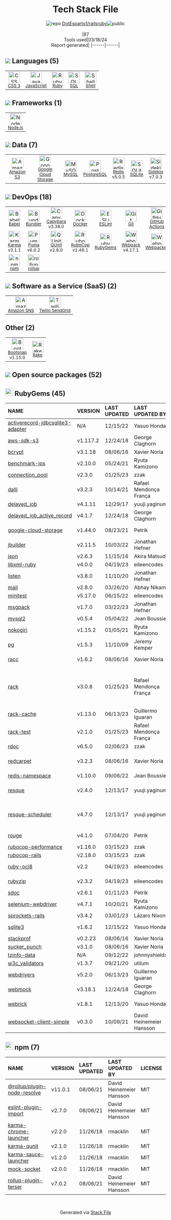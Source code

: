 <!--
&lt;--- Readme.md Snippet without images Start ---&gt;
## Tech Stack
DotEsparto1/railsruby is built on the following main stack:

- [JavaScript](https://developer.mozilla.org/en-US/docs/Web/JavaScript) – Languages
- [Ruby](https://www.ruby-lang.org) – Languages
- [SQL](https://en.wikipedia.org/wiki/SQL) – Languages
- [Shell](https://en.wikipedia.org/wiki/Shell_script) – Languages
- [Node.js](http://nodejs.org/) – Frameworks (Full Stack)
- [Amazon S3](http://aws.amazon.com/s3) – Cloud Storage
- [Google Cloud Storage](https://cloud.google.com/products/cloud-storage/) – Cloud Storage
- [MySQL](http://www.mysql.com) – Databases
- [PostgreSQL](http://www.postgresql.org/) – Databases
- [Redis](http://redis.io/) – In-Memory Databases
- [SQLite](http://www.sqlite.org/) – Databases
- [Sidekiq](http://sidekiq.org/) – Background Processing
- [Babel](http://babeljs.io/) – JavaScript Compilers
- [Bundler](http://bundler.io) – Front End Package Manager
- [Capybara](http://jnicklas.github.io/capybara/) – Testing Frameworks
- [Docker](https://www.docker.com/) – Virtual Machine Platforms & Containers
- [ESLint](http://eslint.org/) – Code Review
- [GitHub Actions](https://github.com/features/actions) – Continuous Integration
- [Istio](https://istio.io/) – Microservices Tools
- [Karma](http://karma-runner.github.io/) – Browser Testing
- [Puma](http://puma.io/) – Web Servers
- [QUnit](http://qunitjs.com/) – Javascript Testing Framework
- [RuboCop](http://batsov.com/rubocop/) – Code Review
- [Webpack](http://webpack.js.org) – JS Build Tools / JS Task Runners
- [Webpacker](https://github.com/rails/webpacker) – JS Build Tools / JS Task Runners
- [Yarn](https://yarnpkg.com/) – Front End Package Manager
- [rollup](http://rollupjs.org/) – JS Build Tools / JS Task Runners
- [Amazon SNS](http://aws.amazon.com/sns/) – Mobile Push Messaging
- [Twilio SendGrid](http://sendgrid.com) – Transactional Email
- [Bootsnap](https://github.com/shopify/bootsnap) – Ruby Utilities
- [Rake](https://github.com/ruby/rake) – Task Management

Full tech stack [here](/techstack.md)

&lt;--- Readme.md Snippet without images End ---&gt;

&lt;--- Readme.md Snippet with images Start ---&gt;
## Tech Stack
DotEsparto1/railsruby is built on the following main stack:

- <img width='25' height='25' src='https://img.stackshare.io/service/1209/javascript.jpeg' alt='JavaScript'/> [JavaScript](https://developer.mozilla.org/en-US/docs/Web/JavaScript) – Languages
- <img width='25' height='25' src='https://img.stackshare.io/service/989/ruby.png' alt='Ruby'/> [Ruby](https://www.ruby-lang.org) – Languages
- <img width='25' height='25' src='https://img.stackshare.io/service/2271/default_068d33483bba6b81ee13fbd4dc7aab9780896a54.png' alt='SQL'/> [SQL](https://en.wikipedia.org/wiki/SQL) – Languages
- <img width='25' height='25' src='https://img.stackshare.io/service/4631/default_c2062d40130562bdc836c13dbca02d318205a962.png' alt='Shell'/> [Shell](https://en.wikipedia.org/wiki/Shell_script) – Languages
- <img width='25' height='25' src='https://img.stackshare.io/service/1011/n1JRsFeB_400x400.png' alt='Node.js'/> [Node.js](http://nodejs.org/) – Frameworks (Full Stack)
- <img width='25' height='25' src='https://img.stackshare.io/service/25/amazon-s3.png' alt='Amazon S3'/> [Amazon S3](http://aws.amazon.com/s3) – Cloud Storage
- <img width='25' height='25' src='https://img.stackshare.io/service/694/Cloud_Storage.png' alt='Google Cloud Storage'/> [Google Cloud Storage](https://cloud.google.com/products/cloud-storage/) – Cloud Storage
- <img width='25' height='25' src='https://img.stackshare.io/service/1025/logo-mysql-170x170.png' alt='MySQL'/> [MySQL](http://www.mysql.com) – Databases
- <img width='25' height='25' src='https://img.stackshare.io/service/1028/ASOhU5xJ.png' alt='PostgreSQL'/> [PostgreSQL](http://www.postgresql.org/) – Databases
- <img width='25' height='25' src='https://img.stackshare.io/service/1031/default_cbce472cd134adc6688572f999e9122b9657d4ba.png' alt='Redis'/> [Redis](http://redis.io/) – In-Memory Databases
- <img width='25' height='25' src='https://img.stackshare.io/service/1071/sqlite.jpg' alt='SQLite'/> [SQLite](http://www.sqlite.org/) – Databases
- <img width='25' height='25' src='https://img.stackshare.io/service/1078/4b7277462dadad85454ab427ce3f0ca7.png' alt='Sidekiq'/> [Sidekiq](http://sidekiq.org/) – Background Processing
- <img width='25' height='25' src='https://img.stackshare.io/service/2739/-1wfGjNw.png' alt='Babel'/> [Babel](http://babeljs.io/) – JavaScript Compilers
- <img width='25' height='25' src='https://img.stackshare.io/service/2988/4e77LXIo_400x400.png' alt='Bundler'/> [Bundler](http://bundler.io) – Front End Package Manager
- <img width='25' height='25' src='https://img.stackshare.io/service/2595/capybara.png' alt='Capybara'/> [Capybara](http://jnicklas.github.io/capybara/) – Testing Frameworks
- <img width='25' height='25' src='https://img.stackshare.io/service/586/n4u37v9t_400x400.png' alt='Docker'/> [Docker](https://www.docker.com/) – Virtual Machine Platforms & Containers
- <img width='25' height='25' src='https://img.stackshare.io/service/3337/Q4L7Jncy.jpg' alt='ESLint'/> [ESLint](http://eslint.org/) – Code Review
- <img width='25' height='25' src='https://img.stackshare.io/service/11563/actions.png' alt='GitHub Actions'/> [GitHub Actions](https://github.com/features/actions) – Continuous Integration
- <img width='25' height='25' src='https://img.stackshare.io/service/7028/AGpa5VZV.jpg' alt='Istio'/> [Istio](https://istio.io/) – Microservices Tools
- <img width='25' height='25' src='https://img.stackshare.io/service/1420/TidYGd6a.png' alt='Karma'/> [Karma](http://karma-runner.github.io/) – Browser Testing
- <img width='25' height='25' src='https://img.stackshare.io/service/1055/favicon.png' alt='Puma'/> [Puma](http://puma.io/) – Web Servers
- <img width='25' height='25' src='https://img.stackshare.io/service/1421/b706f022230831a3d391db504a139e21.png' alt='QUnit'/> [QUnit](http://qunitjs.com/) – Javascript Testing Framework
- <img width='25' height='25' src='https://img.stackshare.io/service/2643/rubocop.png' alt='RuboCop'/> [RuboCop](http://batsov.com/rubocop/) – Code Review
- <img width='25' height='25' src='https://img.stackshare.io/service/1682/IMG_4636.PNG' alt='Webpack'/> [Webpack](http://webpack.js.org) – JS Build Tools / JS Task Runners
- <img width='25' height='25' src='https://img.stackshare.io/no-img-open-source.png' alt='Webpacker'/> [Webpacker](https://github.com/rails/webpacker) – JS Build Tools / JS Task Runners
- <img width='25' height='25' src='https://img.stackshare.io/service/5848/44mC-kJ3.jpg' alt='Yarn'/> [Yarn](https://yarnpkg.com/) – Front End Package Manager
- <img width='25' height='25' src='https://img.stackshare.io/service/4423/zE8RTn9E_400x400.jpg' alt='rollup'/> [rollup](http://rollupjs.org/) – JS Build Tools / JS Task Runners
- <img width='25' height='25' src='https://img.stackshare.io/service/396/amazon-sns.png' alt='Amazon SNS'/> [Amazon SNS](http://aws.amazon.com/sns/) – Mobile Push Messaging
- <img width='25' height='25' src='https://img.stackshare.io/service/43/kQ_6nwmP.jpg' alt='Twilio SendGrid'/> [Twilio SendGrid](http://sendgrid.com) – Transactional Email
- <img width='25' height='25' src='https://img.stackshare.io/no-img-open-source.png' alt='Bootsnap'/> [Bootsnap](https://github.com/shopify/bootsnap) – Ruby Utilities
- <img width='25' height='25' src='https://ucarecdn.com/79629173-de2d-4cdf-8509-6d1411b382e7/' alt='Rake'/> [Rake](https://github.com/ruby/rake) – Task Management

Full tech stack [here](/techstack.md)

&lt;--- Readme.md Snippet with images End ---&gt;
-->
<div align="center">

# Tech Stack File
![](https://img.stackshare.io/repo.svg "repo") [DotEsparto1/railsruby](https://github.com/DotEsparto1/railsruby)![](https://img.stackshare.io/public_badge.svg "public")
<br/><br/>
|87<br/>Tools used|03/18/24 <br/>Report generated|
|------|------|
</div>

## <img src='https://img.stackshare.io/languages.svg'/> Languages (5)
<table><tr>
  <td align='center'>
  <img width='36' height='36' src='https://img.stackshare.io/service/6727/css.png' alt='CSS 3'>
  <br>
  <sub><a href="https://developer.mozilla.org/en-US/docs/Web/CSS/CSS3">CSS 3</a></sub>
  <br>
  <sub></sub>
</td>

<td align='center'>
  <img width='36' height='36' src='https://img.stackshare.io/service/1209/javascript.jpeg' alt='JavaScript'>
  <br>
  <sub><a href="https://developer.mozilla.org/en-US/docs/Web/JavaScript">JavaScript</a></sub>
  <br>
  <sub></sub>
</td>

<td align='center'>
  <img width='36' height='36' src='https://img.stackshare.io/service/989/ruby.png' alt='Ruby'>
  <br>
  <sub><a href="https://www.ruby-lang.org">Ruby</a></sub>
  <br>
  <sub></sub>
</td>

<td align='center'>
  <img width='36' height='36' src='https://img.stackshare.io/service/2271/default_068d33483bba6b81ee13fbd4dc7aab9780896a54.png' alt='SQL'>
  <br>
  <sub><a href="https://en.wikipedia.org/wiki/SQL">SQL</a></sub>
  <br>
  <sub></sub>
</td>

<td align='center'>
  <img width='36' height='36' src='https://img.stackshare.io/service/4631/default_c2062d40130562bdc836c13dbca02d318205a962.png' alt='Shell'>
  <br>
  <sub><a href="https://en.wikipedia.org/wiki/Shell_script">Shell</a></sub>
  <br>
  <sub></sub>
</td>

</tr>
</table>

## <img src='https://img.stackshare.io/frameworks.svg'/> Frameworks (1)
<table><tr>
  <td align='center'>
  <img width='36' height='36' src='https://img.stackshare.io/service/1011/n1JRsFeB_400x400.png' alt='Node.js'>
  <br>
  <sub><a href="http://nodejs.org/">Node.js</a></sub>
  <br>
  <sub></sub>
</td>

</tr>
</table>

## <img src='https://img.stackshare.io/databases.svg'/> Data (7)
<table><tr>
  <td align='center'>
  <img width='36' height='36' src='https://img.stackshare.io/service/25/amazon-s3.png' alt='Amazon S3'>
  <br>
  <sub><a href="http://aws.amazon.com/s3">Amazon S3</a></sub>
  <br>
  <sub></sub>
</td>

<td align='center'>
  <img width='36' height='36' src='https://img.stackshare.io/service/694/Cloud_Storage.png' alt='Google Cloud Storage'>
  <br>
  <sub><a href="https://cloud.google.com/products/cloud-storage/">Google Cloud Storage</a></sub>
  <br>
  <sub></sub>
</td>

<td align='center'>
  <img width='36' height='36' src='https://img.stackshare.io/service/1025/logo-mysql-170x170.png' alt='MySQL'>
  <br>
  <sub><a href="http://www.mysql.com">MySQL</a></sub>
  <br>
  <sub></sub>
</td>

<td align='center'>
  <img width='36' height='36' src='https://img.stackshare.io/service/1028/ASOhU5xJ.png' alt='PostgreSQL'>
  <br>
  <sub><a href="http://www.postgresql.org/">PostgreSQL</a></sub>
  <br>
  <sub></sub>
</td>

<td align='center'>
  <img width='36' height='36' src='https://img.stackshare.io/service/1031/default_cbce472cd134adc6688572f999e9122b9657d4ba.png' alt='Redis'>
  <br>
  <sub><a href="http://redis.io/">Redis</a></sub>
  <br>
  <sub>v5.0.5</sub>
</td>

<td align='center'>
  <img width='36' height='36' src='https://img.stackshare.io/service/1071/sqlite.jpg' alt='SQLite'>
  <br>
  <sub><a href="http://www.sqlite.org/">SQLite</a></sub>
  <br>
  <sub></sub>
</td>

<td align='center'>
  <img width='36' height='36' src='https://img.stackshare.io/service/1078/4b7277462dadad85454ab427ce3f0ca7.png' alt='Sidekiq'>
  <br>
  <sub><a href="http://sidekiq.org/">Sidekiq</a></sub>
  <br>
  <sub>v7.0.3</sub>
</td>

</tr>
</table>

## <img src='https://img.stackshare.io/devops.svg'/> DevOps (18)
<table><tr>
  <td align='center'>
  <img width='36' height='36' src='https://img.stackshare.io/service/2739/-1wfGjNw.png' alt='Babel'>
  <br>
  <sub><a href="http://babeljs.io/">Babel</a></sub>
  <br>
  <sub></sub>
</td>

<td align='center'>
  <img width='36' height='36' src='https://img.stackshare.io/service/2988/4e77LXIo_400x400.png' alt='Bundler'>
  <br>
  <sub><a href="http://bundler.io">Bundler</a></sub>
  <br>
  <sub></sub>
</td>

<td align='center'>
  <img width='36' height='36' src='https://img.stackshare.io/service/2595/capybara.png' alt='Capybara'>
  <br>
  <sub><a href="http://jnicklas.github.io/capybara/">Capybara</a></sub>
  <br>
  <sub>v3.38.0</sub>
</td>

<td align='center'>
  <img width='36' height='36' src='https://img.stackshare.io/service/586/n4u37v9t_400x400.png' alt='Docker'>
  <br>
  <sub><a href="https://www.docker.com/">Docker</a></sub>
  <br>
  <sub></sub>
</td>

<td align='center'>
  <img width='36' height='36' src='https://img.stackshare.io/service/3337/Q4L7Jncy.jpg' alt='ESLint'>
  <br>
  <sub><a href="http://eslint.org/">ESLint</a></sub>
  <br>
  <sub></sub>
</td>

<td align='center'>
  <img width='36' height='36' src='https://img.stackshare.io/service/1046/git.png' alt='Git'>
  <br>
  <sub><a href="http://git-scm.com/">Git</a></sub>
  <br>
  <sub></sub>
</td>

<td align='center'>
  <img width='36' height='36' src='https://img.stackshare.io/service/11563/actions.png' alt='GitHub Actions'>
  <br>
  <sub><a href="https://github.com/features/actions">GitHub Actions</a></sub>
  <br>
  <sub></sub>
</td>

<td align='center'>
  <img width='36' height='36' src='https://img.stackshare.io/service/7028/AGpa5VZV.jpg' alt='Istio'>
  <br>
  <sub><a href="https://istio.io/">Istio</a></sub>
  <br>
  <sub></sub>
</td>

</tr>
<tr>
  <td align='center'>
  <img width='36' height='36' src='https://img.stackshare.io/service/1420/TidYGd6a.png' alt='Karma'>
  <br>
  <sub><a href="http://karma-runner.github.io/">Karma</a></sub>
  <br>
  <sub>v3.1.1</sub>
</td>

<td align='center'>
  <img width='36' height='36' src='https://img.stackshare.io/service/1055/favicon.png' alt='Puma'>
  <br>
  <sub><a href="http://puma.io/">Puma</a></sub>
  <br>
  <sub>v6.0.2</sub>
</td>

<td align='center'>
  <img width='36' height='36' src='https://img.stackshare.io/service/1421/b706f022230831a3d391db504a139e21.png' alt='QUnit'>
  <br>
  <sub><a href="http://qunitjs.com/">QUnit</a></sub>
  <br>
  <sub>v2.8.0</sub>
</td>

<td align='center'>
  <img width='36' height='36' src='https://img.stackshare.io/service/2643/rubocop.png' alt='RuboCop'>
  <br>
  <sub><a href="http://batsov.com/rubocop/">RuboCop</a></sub>
  <br>
  <sub>v1.48.1</sub>
</td>

<td align='center'>
  <img width='36' height='36' src='https://img.stackshare.io/service/12795/5jL6-BA5_400x400.jpeg' alt='RubyGems'>
  <br>
  <sub><a href="https://rubygems.org/">RubyGems</a></sub>
  <br>
  <sub></sub>
</td>

<td align='center'>
  <img width='36' height='36' src='https://img.stackshare.io/service/1682/IMG_4636.PNG' alt='Webpack'>
  <br>
  <sub><a href="http://webpack.js.org">Webpack</a></sub>
  <br>
  <sub>v4.17.1</sub>
</td>

<td align='center'>
  <img width='36' height='36' src='https://img.stackshare.io/no-img-open-source.png' alt='Webpacker'>
  <br>
  <sub><a href="https://github.com/rails/webpacker">Webpacker</a></sub>
  <br>
  <sub></sub>
</td>

<td align='center'>
  <img width='36' height='36' src='https://img.stackshare.io/service/5848/44mC-kJ3.jpg' alt='Yarn'>
  <br>
  <sub><a href="https://yarnpkg.com/">Yarn</a></sub>
  <br>
  <sub></sub>
</td>

</tr>
<tr>
  <td align='center'>
  <img width='36' height='36' src='https://img.stackshare.io/service/1120/lejvzrnlpb308aftn31u.png' alt='npm'>
  <br>
  <sub><a href="https://www.npmjs.com/">npm</a></sub>
  <br>
  <sub></sub>
</td>

<td align='center'>
  <img width='36' height='36' src='https://img.stackshare.io/service/4423/zE8RTn9E_400x400.jpg' alt='rollup'>
  <br>
  <sub><a href="http://rollupjs.org/">rollup</a></sub>
  <br>
  <sub></sub>
</td>

</tr>
</table>

## <img src='https://img.stackshare.io/saas.svg'/> Software as a Service (SaaS) (2)
<table><tr>
  <td align='center'>
  <img width='36' height='36' src='https://img.stackshare.io/service/396/amazon-sns.png' alt='Amazon SNS'>
  <br>
  <sub><a href="http://aws.amazon.com/sns/">Amazon SNS</a></sub>
  <br>
  <sub></sub>
</td>

<td align='center'>
  <img width='36' height='36' src='https://img.stackshare.io/service/43/kQ_6nwmP.jpg' alt='Twilio SendGrid'>
  <br>
  <sub><a href="http://sendgrid.com">Twilio SendGrid</a></sub>
  <br>
  <sub></sub>
</td>

</tr>
</table>

## Other (2)
<table><tr>
  <td align='center'>
  <img width='36' height='36' src='https://img.stackshare.io/no-img-open-source.png' alt='Bootsnap'>
  <br>
  <sub><a href="https://github.com/shopify/bootsnap">Bootsnap</a></sub>
  <br>
  <sub>v1.15.0</sub>
</td>

<td align='center'>
  <img width='36' height='36' src='https://ucarecdn.com/79629173-de2d-4cdf-8509-6d1411b382e7/' alt='Rake'>
  <br>
  <sub><a href="https://github.com/ruby/rake">Rake</a></sub>
  <br>
  <sub></sub>
</td>

</tr>
</table>


## <img src='https://img.stackshare.io/group.svg' /> Open source packages (52)</h2>

## <img width='24' height='24' src='https://img.stackshare.io/service/12795/5jL6-BA5_400x400.jpeg'/> RubyGems (45)

|NAME|VERSION|LAST UPDATED|LAST UPDATED BY|LICENSE|VULNERABILITIES|
|:------|:------|:------|:------|:------|:------|
|[activerecord-jdbcsqlite3-adapter](https://rubygems.org/activerecord-jdbcsqlite3-adapter)|N/A|12/15/22|Yasuo Honda |BSD-2-Clause|N/A|
|[aws-sdk-s3](https://rubygems.org/aws-sdk-s3)|v1.117.2|12/24/18|George Claghorn |Apache-2.0|N/A|
|[bcrypt](https://rubygems.org/bcrypt)|v3.1.18|08/06/16|Xavier Noria |MIT|N/A|
|[benchmark-ips](https://rubygems.org/benchmark-ips)|v2.10.0|05/24/21|Ryuta Kamizono |MIT|N/A|
|[connection_pool](https://rubygems.org/connection_pool)|v2.3.0|01/25/23|zzak |MIT|N/A|
|[dalli](https://rubygems.org/dalli)|v3.2.3|10/14/21|Rafael Mendonça França |MIT|N/A|
|[delayed_job](https://rubygems.org/delayed_job)|v4.1.11|12/29/17|yuuji.yaginuma |MIT|N/A|
|[delayed_job_active_record](https://rubygems.org/delayed_job_active_record)|v4.1.7|12/24/18|George Claghorn |MIT|N/A|
|[google-cloud-storage](https://rubygems.org/google-cloud-storage)|v1.44.0|08/23/21|Petrik |Apache-2.0|N/A|
|[jbuilder](https://rubygems.org/jbuilder)|v2.11.5|10/03/22|Jonathan Hefner |MIT|N/A|
|[json](https://rubygems.org/json)|v2.6.3|11/15/16|Akira Matsuda |Ruby|N/A|
|[libxml-ruby](https://rubygems.org/libxml-ruby)|v4.0.0|04/19/23|eileencodes |MIT|N/A|
|[listen](https://rubygems.org/listen)|v3.8.0|11/10/20|Jonathan Hefner |MIT|N/A|
|[mail](https://rubygems.org/mail)|v2.8.0|03/26/20|Abhay Nikam |MIT|N/A|
|[minitest](https://rubygems.org/minitest)|v5.17.0|06/15/22|eileencodes |MIT|N/A|
|[msgpack](https://rubygems.org/msgpack)|v1.7.0|03/22/23|Jonathan Hefner |Apache-2.0|N/A|
|[mysql2](https://rubygems.org/mysql2)|v0.5.4|05/04/22|Jean Boussier |MIT|N/A|
|[nokogiri](https://rubygems.org/nokogiri)|v1.15.2|01/05/21|Ryuta Kamizono |MIT|[](https://github.com/advisories/GHSA-xc9x-jj77-9p9j) (Moderate)|
|[pg](https://rubygems.org/pg)|v1.5.3|11/10/09|Jeremy Kemper |BSD-2-Clause|N/A|
|[racc](https://rubygems.org/racc)|v1.6.2|08/06/16|Xavier Noria |BSD-2-Clause|N/A|
|[rack](https://rubygems.org/rack)|v3.0.8|01/25/23|Rafael Mendonça França |MIT|[CVE-2024-25126](https://github.com/advisories/GHSA-22f2-v57c-j9cx) (Low)<br/>[CVE-2024-26146](https://github.com/advisories/GHSA-54rr-7fvw-6x8f) (Low)<br/>[CVE-2024-26141](https://github.com/advisories/GHSA-xj5v-6v4g-jfw6) (Low)|
|[rack-cache](https://rubygems.org/rack-cache)|v1.13.0|06/13/23|Guillermo Iguaran |MIT|N/A|
|[rack-test](https://rubygems.org/rack-test)|v2.1.0|01/25/23|Rafael Mendonça França |MIT|N/A|
|[rdoc](https://rubygems.org/rdoc)|v6.5.0|02/06/23|zzak |Ruby|N/A|
|[redcarpet](https://rubygems.org/redcarpet)|v3.2.3|08/06/16|Xavier Noria |MIT|[CVE-2020-26298](https://github.com/advisories/GHSA-q3wr-qw3g-3p4h) (Moderate)|
|[redis-namespace](https://rubygems.org/redis-namespace)|v1.10.0|09/06/22|Jean Boussier |MIT|N/A|
|[resque](https://rubygems.org/resque)|v2.4.0|12/13/17|yuuji.yaginuma |MIT|[CVE-2023-50727](https://github.com/advisories/GHSA-r9mq-m72x-257g) (Moderate)|
|[resque-scheduler](https://rubygems.org/resque-scheduler)|v4.7.0|12/13/17|yuuji.yaginuma |MIT|[CVE-2022-44303](https://github.com/advisories/GHSA-9hmq-fm33-x4xx) (Moderate)<br/>[](https://github.com/advisories/GHSA-q7jc-v6f2-q9jr) (Moderate)|
|[rouge](https://rubygems.org/rouge)|v4.1.0|07/04/20|Petrik |MIT,BSD-2-Clause|N/A|
|[rubocop-performance](https://rubygems.org/rubocop-performance)|v1.16.0|03/15/23|zzak |MIT|N/A|
|[rubocop-rails](https://rubygems.org/rubocop-rails)|v2.18.0|03/15/23|zzak |MIT|N/A|
|[ruby-oci8](https://rubygems.org/ruby-oci8)|v2.2|04/19/23|eileencodes |BSD-2-Clause|N/A|
|[rubyzip](https://rubygems.org/rubyzip)|v2.3.2|04/19/23|eileencodes |BSD-2-Clause|N/A|
|[sdoc](https://rubygems.org/sdoc)|v2.6.1|01/11/23|Petrik |MIT|N/A|
|[selenium-webdriver](https://rubygems.org/selenium-webdriver)|v4.7.1|10/20/21|Ryuta Kamizono |Apache-2.0|N/A|
|[sprockets-rails](https://rubygems.org/sprockets-rails)|v3.4.2|03/01/23|Lázaro Nixon |MIT|N/A|
|[sqlite3](https://rubygems.org/sqlite3)|v1.6.2|12/15/22|Yasuo Honda |BSD-3-Clause|N/A|
|[stackprof](https://rubygems.org/stackprof)|v0.2.23|08/06/16|Xavier Noria |MIT|N/A|
|[sucker_punch](https://rubygems.org/sucker_punch)|v3.1.0|08/06/16|Xavier Noria |MIT|N/A|
|[tzinfo-data](https://rubygems.org/tzinfo-data)|N/A|09/12/22|johnnyshields |MIT|N/A|
|[w3c_validators](https://rubygems.org/w3c_validators)|v1.3.7|09/21/20|utilum |Other|N/A|
|[webdrivers](https://rubygems.org/webdrivers)|v5.2.0|06/13/23|Guillermo Iguaran |MIT|N/A|
|[webmock](https://rubygems.org/webmock)|v3.18.1|12/24/18|George Claghorn |MIT|N/A|
|[webrick](https://rubygems.org/webrick)|v1.8.1|12/13/20|Yasuo Honda |BSD-2-Clause|N/A|
|[websocket-client-simple](https://rubygems.org/websocket-client-simple)|v0.3.0|10/09/21|David Heinemeier Hansson |MIT|N/A|


## <img width='24' height='24' src='https://img.stackshare.io/service/1120/lejvzrnlpb308aftn31u.png'/> npm (7)

|NAME|VERSION|LAST UPDATED|LAST UPDATED BY|LICENSE|VULNERABILITIES|
|:------|:------|:------|:------|:------|:------|
|[@rollup/plugin-node-resolve](https://www.npmjs.com/@rollup/plugin-node-resolve)|v11.0.1|08/06/21|David Heinemeier Hansson |MIT|N/A|
|[eslint-plugin-import](https://www.npmjs.com/eslint-plugin-import)|v2.7.0|08/06/21|David Heinemeier Hansson |MIT|N/A|
|[karma-chrome-launcher](https://www.npmjs.com/karma-chrome-launcher)|v2.2.0|11/26/18|rmacklin |MIT|N/A|
|[karma-qunit](https://www.npmjs.com/karma-qunit)|v2.1.0|11/26/18|rmacklin |MIT|N/A|
|[karma-sauce-launcher](https://www.npmjs.com/karma-sauce-launcher)|v1.2.0|11/26/18|rmacklin |MIT|N/A|
|[mock-socket](https://www.npmjs.com/mock-socket)|v2.0.0|11/26/18|rmacklin |MIT|N/A|
|[rollup-plugin-terser](https://www.npmjs.com/rollup-plugin-terser)|v7.0.2|08/06/21|David Heinemeier Hansson |MIT|N/A|

<br/>
<div align='center'>

Generated via [Stack File](https://github.com/marketplace/stack-file)
